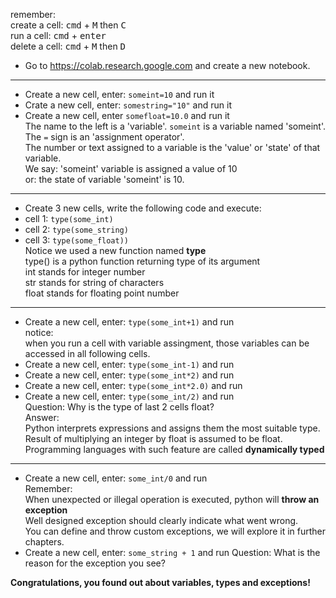   remember:  
  create a cell: <kbd>cmd</kbd> + <kbd>M</kbd> then <kbd>C</kbd>  
  run a cell: <kbd>cmd</kbd> + <kbd>enter</kbd>  
  delete a cell: <kbd>cmd</kbd> + <kbd>M</kbd> then <kbd>D</kbd>  
* Go to https://colab.research.google.com and create a new notebook.
---
* Create a new cell, enter: `someint=10` and run it
* Crate a new cell, enter: `somestring="10"` and run it
* Create a new cell, enter `somefloat=10.0` and run it  
  The name to the left is a 'variable'. `someint` is a variable named 'someint'.  
  The `=` sign is an 'assignment operator'.  
  The number or text assigned to a variable is the 'value' or 'state' of that variable.  
  We say: 'someint' variable is assigned a value of 10  
  or: the state of variable 'someint' is 10.
---
* Create 3 new cells, write the following code and execute:
* cell 1: `type(some_int)`
* cell 2: `type(some_string)`
* cell 3: `type(some_float))`  
  Notice we used a new function named **type**  
  type() is a python function returning type of its argument  
  int stands for integer number  
  str stands for string of characters  
  float stands for floating point number  
---
* Create a new cell, enter: `type(some_int+1)` and run  
  notice:  
  when you run a cell with variable assingment, those variables can be accessed in all following cells.
* Create a new cell, enter: `type(some_int-1)` and run  
* Create a new cell, enter: `type(some_int*2)` and run  
* Create a new cell, enter: `type(some_int*2.0)` and run  
* Create a new cell, enter: `type(some_int/2)` and run  
  Question: Why is the type of last 2 cells float?  
  Answer:  
  Python interprets expressions and assigns them the most suitable type.  
  Result of multiplying an integer by float is assumed to be float.
  Programming languages with such feature are called **dynamically typed**
---
* Create a new cell, enter: `some_int/0` and run  
  Remember:  
  When unexpected or illegal operation is executed, python will **throw an exception**  
  Well designed exception should clearly indicate what went wrong.  
  You can define and throw custom exceptions, we will explore it in further chapters.
* Create a new cell, enter: `some_string + 1` and run
  Question: What is the reason for the exception you see?

**Congratulations, you found out about variables, types and exceptions!**

    
